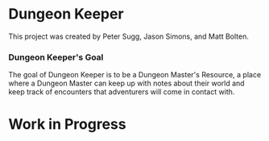 # Dungeon Keeper
This project was created by Peter Sugg, Jason Simons, and Matt Bolten.

### Dungeon Keeper's Goal
The goal of Dungeon Keeper is to be a Dungeon Master's Resource, a place where a Dungeon Master can keep up with notes about their world and keep track of encounters that adventurers will come in contact with.

# Work in Progress